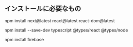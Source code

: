<h2>インストールに必要なもの</h2>
<p>npm install next@latest react@latest react-dom@latest</p>
<p>npm install --save-dev typescript @types/react @types/node</p>
<p>npm install firebase</p>
